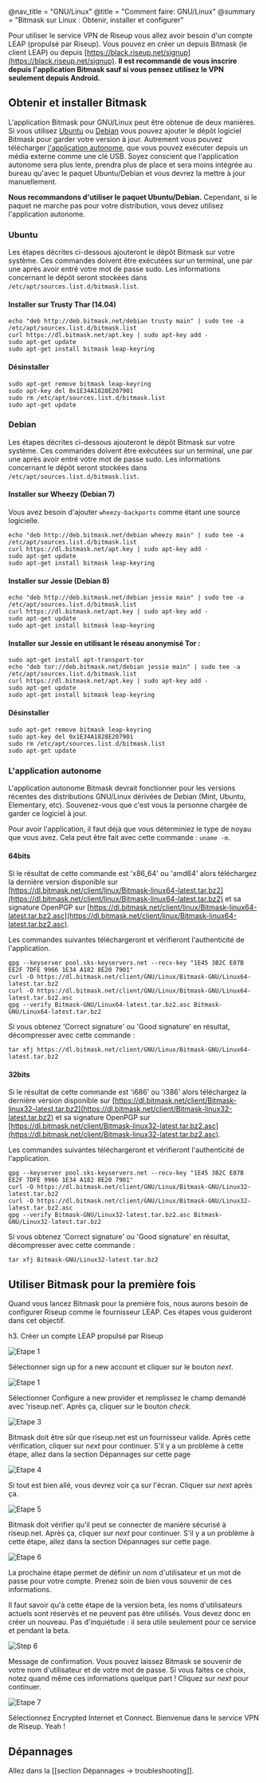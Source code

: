 @nav_title = "GNU/Linux"
@title = "Comment faire: GNU/Linux"
@summary = "Bitmask sur Linux : Obtenir, installer et configurer"

Pour utiliser le service VPN de Riseup vous allez avoir besoin d'un compte LEAP (propulsé par Riseup). Vous pouvez en créer un depuis Bitmask (le client LEAP) ou depuis [https://black.riseup.net/signup](https://black.riseup.net/signup). **Il est recommandé de vous inscrire depuis l'application Bitmask sauf si vous pensez utilisez le VPN seulement depuis Android.**

## Obtenir et installer Bitmask

L'application Bitmask pour GNU/Linux peut être obtenue de deux manières. Si vous utilisez [Ubuntu](#ubuntu) ou [Debian](#debian) vous pouvez ajouter le dépôt logiciel Bitmask pour garder votre version à jour. Autrement vous pouvez télécharger [l'application autonome](#stand-alone-bundle), que vous pouvez exécuter depuis un média externe comme une clé USB. Soyez conscient que l'application autonome sera plus lente, prendra plus de place et sera moins intégrée au bureau qu'avec le paquet Ubuntu/Debian et vous devrez la mettre à jour manuellement.

**Nous recommandons d'utiliser le paquet Ubuntu/Debian.** Cependant, si le paquet ne marche pas pour votre distribution, vous devez utilisez l'application autonome.

### Ubuntu

Les étapes décrites ci-dessous ajouteront le dépôt Bitmask sur votre système. Ces commandes doivent être exécutées sur un terminal, une par une après avoir entré votre mot de passe sudo. Les informations concernant le dépôt seront stockées dans `/etc/apt/sources.list.d/bitmask.list`.

#### Installer sur Trusty Thar (14.04)

	echo "deb http://deb.bitmask.net/debian trusty main" | sudo tee -a /etc/apt/sources.list.d/bitmask.list
	curl https://dl.bitmask.net/apt.key | sudo apt-key add -
	sudo apt-get update
	sudo apt-get install bitmask leap-keyring

#### Désinstaller

	sudo apt-get remove bitmask leap-keyring
	sudo apt-key del 0x1E34A1828E207901
	sudo rm /etc/apt/sources.list.d/bitmask.list
	sudo apt-get update

### Debian

Les étapes décrites ci-dessous ajouteront le dépôt Bitmask sur votre système. Ces commandes doivent être exécutées sur un terminal, une par une après avoir entré votre mot de passe sudo. Les informations concernant le dépôt seront stockées dans `/etc/apt/sources.list.d/bitmask.list`.

#### Installer sur Wheezy (Debian 7)

Vous avez besoin d'ajouter `wheezy-backports` comme étant une source logicielle.

	echo "deb http://deb.bitmask.net/debian wheezy main" | sudo tee -a /etc/apt/sources.list.d/bitmask.list
	curl https://dl.bitmask.net/apt.key | sudo apt-key add -
	sudo apt-get update
	sudo apt-get install bitmask leap-keyring

#### Installer sur Jessie (Debian 8)

	echo "deb http://deb.bitmask.net/debian jessie main" | sudo tee -a /etc/apt/sources.list.d/bitmask.list
	curl https://dl.bitmask.net/apt.key | sudo apt-key add -
	sudo apt-get update
	sudo apt-get install bitmask leap-keyring

#### Installer sur Jessie en utilisant le réseau anonymisé Tor :

	sudo apt-get install apt-transport-tor
	echo "deb tor://deb.bitmask.net/debian jessie main" | sudo tee -a /etc/apt/sources.list.d/bitmask.list
	curl https://dl.bitmask.net/apt.key | sudo apt-key add -
	sudo apt-get update
	sudo apt-get install bitmask leap-keyring

#### Désinstaller

	sudo apt-get remove bitmask leap-keyring
	sudo apt-key del 0x1E34A1828E207901
	sudo rm /etc/apt/sources.list.d/bitmask.list
	sudo apt-get update

### L'application autonome

L'application autonome Bitmask devrait fonctionner pour les versions récentes des distributions GNU/Linux dérivées de Debian (Mint, Ubuntu, Elementary, etc). Souvenez-vous que c'est vous la personne chargée de garder ce logiciel à jour.

Pour avoir l'application, il faut déjà que vous déterminiez le type de noyau que vous avez. Cela peut être fait avec cette commande : `uname -m`.

#### 64bits

Si le résultat de cette commande est 'x86_64' ou 'amd64' alors téléchargez la dernière version disponible sur [https://dl.bitmask.net/client/linux/Bitmask-linux64-latest.tar.bz2](https://dl.bitmask.net/client/linux/Bitmask-linux64-latest.tar.bz2) et sa signature OpenPGP sur [https://dl.bitmask.net/client/linux/Bitmask-linux64-latest.tar.bz2.asc](https://dl.bitmask.net/client/linux/Bitmask-linux64-latest.tar.bz2.asc). 

Les commandes suivantes téléchargeront et vérifieront l'authenticité de l'application.

	gpg --keyserver pool.sks-keyservers.net --recv-key "1E45 3B2C E87B EE2F 7DFE 9966 1E34 A182 8E20 7901"
	curl -O https://dl.bitmask.net/client/GNU/Linux/Bitmask-GNU/Linux64-latest.tar.bz2
	curl -O https://dl.bitmask.net/client/GNU/Linux/Bitmask-GNU/Linux64-latest.tar.bz2.asc
	gpg --verify Bitmask-GNU/Linux64-latest.tar.bz2.asc Bitmask-GNU/Linux64-latest.tar.bz2

Si vous obtenez 'Correct signature' ou 'Good signature' en résultat, décompresser avec cette commande :

	tar xfj https://dl.bitmask.net/client/GNU/Linux/Bitmask-GNU/Linux64-latest.tar.bz2

#### 32bits

Si le résultat de cette commande est 'i686' ou 'i386' alors téléchargez la dernière version disponible sur [https://dl.bitmask.net/client/Bitmask-linux32-latest.tar.bz2](https://dl.bitmask.net/client/Bitmask-linux32-latest.tar.bz2) et sa signature OpenPGP sur [https://dl.bitmask.net/client/Bitmask-linux32-latest.tar.bz2.asc](https://dl.bitmask.net/client/Bitmask-linux32-latest.tar.bz2.asc).

Les commandes suivantes téléchargeront et vérifieront l'authenticité de l'application.

	gpg --keyserver pool.sks-keyservers.net --recv-key "1E45 3B2C E87B EE2F 7DFE 9966 1E34 A182 8E20 7901"
	curl -O https://dl.bitmask.net/client/GNU/Linux/Bitmask-GNU/Linux32-latest.tar.bz2
	curl -O https://dl.bitmask.net/client/GNU/Linux/Bitmask-GNU/Linux32-latest.tar.bz2.asc
	gpg --verify Bitmask-GNU/Linux32-latest.tar.bz2.asc Bitmask-GNU/Linux32-latest.tar.bz2


Si vous obtenez 'Correct signature' ou 'Good signature' en résultat, décompresser avec cette commande :

	tar xfj Bitmask-GNU/Linux32-latest.tar.bz2

## Utiliser Bitmask pour la première fois

Quand vous lancez Bitmask pour la première fois, nous aurons besoin de configurer Riseup comme le fournisseur LEAP. Ces étapes vous guideront dans cet objectif.

h3. Créer un compte LEAP propulsé par Riseup

![Etape 1](Bitmask-1.png)

Sélectionner sign up for a new account et cliquer sur le bouton *next*.

![Etape 1](Bitmask-2.png)

Sélectionner Configure a new provider et remplissez le champ demandé avec 'riseup.net'. Après ça, cliquer sur le bouton *check*.

![Etape 3](Bitmask-3.png)

Bitmask doit être sûr que riseup.net est un fournisseur valide. Après cette vérification, cliquer sur *next* pour continuer. S'il y a un problème à cette étape, allez dans la section Dépannages sur cette page

![Etape 4](Bitmask-4.png)

Si tout est bien allé, vous devrez voir ça sur l'écran. Cliquer sur *next* après ça.

![Etape 5](Bitmask-5.png)

Bitmask doit vérifier qu'il peut se connecter de manière sécurisé à riseup.net. Après ça, cliquer sur *next* pour continuer. S'il y a un problème à cette étape, allez dans la section Dépannages sur cette page.

![Etape 6](GNU/Linux/Bitmask-6.png)

La prochaine étape permet de définir un nom d'utilisateur et un mot de passe pour votre compte. Prenez soin de bien vous souvenir de ces informations.

Il faut savoir qu'à cette étape de la version beta, les noms d'utilisateurs actuels sont réservés et ne peuvent pas être utilisés. Vous devez donc en créer un nouveau. Pas d'inquiétude : il sera utile seulement pour ce service et pendant la beta.

![Step 6](Bitmask-7.png)

Message de confirmation. Vous pouvez laissez Bitmask se souvenir de votre nom d'utilisateur et de votre mot de passe. Si vous faites ce choix, notez quand même ces informations quelque part ! Cliquez sur *next* pour continuer.

![Etape 7](Bitmask-8.png)

Sélectionnez Encrypted Internet et Connect. Bienvenue dans le service VPN de Riseup. Yeah !

## Dépannages

Allez dans la [[section Dépannages -> troubleshooting]].

